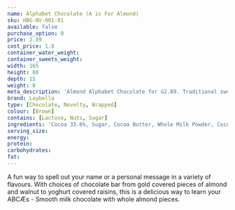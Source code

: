 ```yaml
---
name: Alphabet Chocolate (A is For Almond)
sku: HBG-NV-001-01
available: false
purchase_option: 0
price: 2.89
cost_price: 1.8
container_water_weight: 
container_sweets_weight: 
width: 165
height: 80
depth: 15
weight: 0
meta_description: 'Almond Alphabet Chocolate for ú2.89. Traditional sweet treats and more at Humbugs Confectionery Store. Specialists in satisfying your sweet tooth!'
brand: Laybella
type: [Chocolate, Novelty, Wrapped]
colour: [Brown]
contains: [Lactose, Nuts, Sugar]
ingredients: 'Cocoa 33.6%, Sugar, Cocoa Butter, Whole Milk Powder, Cocoa Mass, Soy Lecithin. Flavouring: Natural Vanilla, Almonds'
serving_size: 
energy: 
protein: 
carbohydrates: 
fat: 
---
```

A fun way to spell out your name or a personal message in a variety of flavours. With choices of chocolate bar from gold covered pieces of almond and walnut to yoghurt covered raisins, this is a delicious way to learn your ABCÆs - Smooth milk chocolate with whole almond pieces.